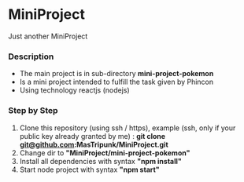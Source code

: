 # MiniProject
Just another MiniProject

### Description
* The main project is in sub-directory **mini-project-pokemon**
* Is a mini project intended to fulfill the task given by Phincon
* Using technology reactjs (nodejs)

### Step by Step
1. Clone this repository (using ssh / https), example (ssh, only if your public key already granted by me) : **git clone git@github.com:MasTripunk/MiniProject.git**
2. Change dir to **"MiniProject/mini-project-pokemon"**
3. Install all dependencies with syntax **"npm install"**
4. Start node project with syntax **"npm start"**